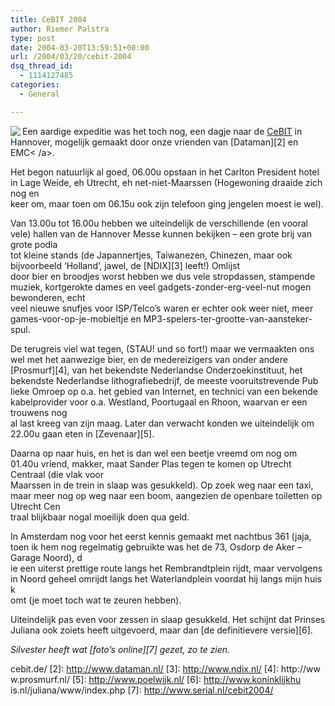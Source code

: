 ```yaml
---
title: CeBIT 2004
author: Riemer Palstra
type: post
date: 2004-03-20T13:59:51+00:00
url: /2004/03/20/cebit-2004
dsq_thread_id:
  - 1114127485
categories:
  - General

---
```

<img data-recalc-dims="1" decoding="async" src="https://i0.wp.com/www.palstra.com/mt/archives/images/cb-logo.gif?w=1100&#038;ssl=1" align="left" />Een aardige expeditie was het toch nog, een dagje naar de [CeBIT][1] in Hannover, mogelijk gemaakt door onze vrienden van [Dataman][2] en EMC< /a>. </p> 

Het begon natuurlijk al goed, 06.00u opstaan in het Carlton President hotel in Lage Weide, eh Utrecht, eh net-niet-Maarssen (Hogewoning draaide zich nog en  
keer om, maar toen om 06.15u ook zijn telefoon ging jengelen moest ie wel).

Van 13.00u tot 16.00u hebben we uiteindelijk de verschillende (en vooral vele) hallen van de Hannover Messe kunnen bekijken &#8211; een grote brij van grote podia  
tot kleine stands (de Japannertjes, Taiwanezen, Chinezen, maar ook bijvoorbeeld &#8216;Holland&#8217;, jawel, de </a>[NDIX][3] leeft!) Omlijst  
door bier en broodjes worst hebben we dus vele stropdassen, stampende muziek, kortgerokte dames en veel gadgets-zonder-erg-veel-nut mogen bewonderen, echt  
veel nieuwe snufjes voor ISP/Telco&#8217;s waren er echter ook weer niet, meer games-voor-op-je-mobieltje en MP3-spelers-ter-grootte-van-aansteker-spul.

De terugreis viel wat tegen, (STAU! und so fort!) maar we vermaakten ons wel met het aanwezige bier, en de medereizigers van onder andere [Prosmurf][4], van het bekendste Nederlandse Onderzoekinstituut, het bekendste Nederlandse lithografiebedrijf, de meeste vooruitstrevende Pub  
lieke Omroep op o.a. het gebied van Internet, en technici van een bekende kabelprovider voor o.a. Westland, Poortugaal en Rhoon, waarvan er een trouwens nog  
al last kreeg van zijn maag. Later dan verwacht konden we uiteindelijk om 22.00u gaan eten in [Zevenaar][5].

Daarna op naar huis, en het is dan wel een beetje vreemd om nog om 01.40u vriend, makker, maat Sander Plas tegen te komen op Utrecht Centraal (die vlak voor  
Maarssen in de trein in slaap was gesukkeld). Op zoek weg naar een taxi, maar meer nog op weg naar een boom, aangezien de openbare toiletten op Utrecht Cen  
traal blijkbaar nogal moeilijk doen qua geld.

In Amsterdam nog voor het eerst kennis gemaakt met nachtbus 361 (jaja, toen ik hem nog regelmatig gebruikte was het de 73, Osdorp de Aker &#8211; Garage Noord), d  
ie een uiterst prettige route langs het Rembrandtplein rijdt, maar vervolgens in Noord geheel omrijdt langs het Waterlandplein voordat hij langs mijn huis k  
omt (je moet toch wat te zeuren hebben).

Uiteindelijk pas even voor zessen in slaap gesukkeld. Het schijnt dat Prinses Juliana ook zoiets heeft uitgevoerd, maar dan [de definitievere versie][6].

_Silvester heeft wat [foto&#8217;s online][7] gezet, zo te zien._

 [1]: http://www.
cebit.de/
 [2]: http://www.dataman.nl/
 [3]: http://www.ndix.nl/
 [4]: http://ww
w.prosmurf.nl/
 [5]: http://www.poelwijk.nl/
 [6]: http://www.koninklijkhu
is.nl/juliana/www/index.php
 [7]: http://www.serial.nl/cebit2004/